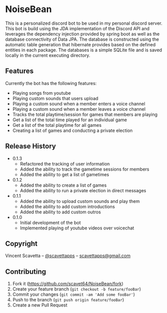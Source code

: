 # NoiseBean

This is a personalized discord bot to be used in my personal discord server. This bot is build using the JDA implementation of the Discord API and leverages the dependency injection provided by spring boot as well as the database connectivity of Data JPA. The database is constructed using the automatic table generation that hibernate provides based on the defined entities in each package. The databases is a simple SQLite file and is saved locally in the current executing directory.

## Features

Currently the bot has the following features:
 - Playing songs from youtube
 - Playing custom sounds that users upload
 - Playing a custom sound when a member enters a voice channel
 - Playing a custom sound when a member leaves a voice channel
 - Tracks the total playtime/session for games that members are playing
 - Get a list of the total time played for an individual game
 - Get a list of the total playtime for all games 
 - Creating a list of games and conducting a private election

## Release History

* 0.1.3
    * Refactored the tracking of user information
    * Added the ability to track the gametime sessions for members
    * Added the ability to get a list of gametimes
* 0.1.2
    * Added the ability to create a list of games
    * Added the ability to run a private election in direct messages
* 0.1.1
    * Added the ability to upload custom sounds and play them
    * Added the ability to add custom introductions
    * Added the ability to add custom outros
* 0.1.0
    * Initial development of the bot
    * Implemented playing of youtube videos over voicechat

## Copyright

Vincent Scavetta – [@scavettapps](https://twitter.com/scavettapps) – scavettapps@gmail.com

## Contributing

1. Fork it (<https://github.com/scavet64/NoiseBean/fork>)
2. Create your feature branch (`git checkout -b feature/fooBar`)
3. Commit your changes (`git commit -am 'Add some fooBar'`)
4. Push to the branch (`git push origin feature/fooBar`)
5. Create a new Pull Request